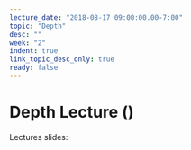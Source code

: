 ```yaml
---
lecture_date: "2018-08-17 09:00:00.00-7:00"
topic: "Depth"
desc: ""
week: "2"
indent: true
link_topic_desc_only: true
ready: false
---
```



# Depth Lecture ()

Lectures slides:

